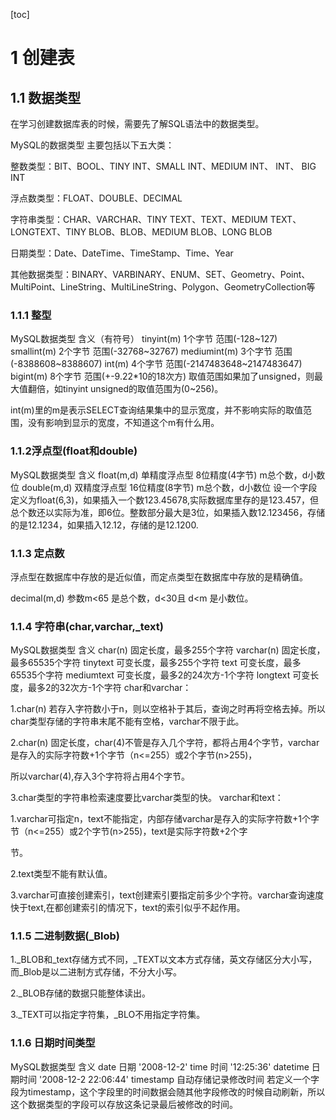 [toc]
# 1 创建表
## 1.1 数据类型
在学习创建数据库表的时候，需要先了解SQL语法中的数据类型。

MySQL的数据类型
主要包括以下五大类：

整数类型：BIT、BOOL、TINY INT、SMALL INT、MEDIUM INT、 INT、 BIG INT

浮点数类型：FLOAT、DOUBLE、DECIMAL

字符串类型：CHAR、VARCHAR、TINY TEXT、TEXT、MEDIUM TEXT、LONGTEXT、TINY BLOB、BLOB、MEDIUM BLOB、LONG BLOB

日期类型：Date、DateTime、TimeStamp、Time、Year

其他数据类型：BINARY、VARBINARY、ENUM、SET、Geometry、Point、MultiPoint、LineString、MultiLineString、Polygon、GeometryCollection等

 

### 1.1.1 整型

MySQL数据类型	含义（有符号）
tinyint(m)	1个字节  范围(-128~127)
smallint(m)	2个字节  范围(-32768~32767)
mediumint(m)	3个字节  范围(-8388608~8388607)
int(m)	4个字节  范围(-2147483648~2147483647)
bigint(m)	8个字节  范围(+-9.22*10的18次方)
取值范围如果加了unsigned，则最大值翻倍，如tinyint unsigned的取值范围为(0~256)。

 int(m)里的m是表示SELECT查询结果集中的显示宽度，并不影响实际的取值范围，没有影响到显示的宽度，不知道这个m有什么用。

 

### 1.1.2浮点型(float和double)

MySQL数据类型	含义
float(m,d)	单精度浮点型    8位精度(4字节)     m总个数，d小数位
double(m,d)	双精度浮点型    16位精度(8字节)    m总个数，d小数位
设一个字段定义为float(6,3)，如果插入一个数123.45678,实际数据库里存的是123.457，但总个数还以实际为准，即6位。整数部分最大是3位，如果插入数12.123456，存储的是12.1234，如果插入12.12，存储的是12.1200.

 

### 1.1.3 定点数

浮点型在数据库中存放的是近似值，而定点类型在数据库中存放的是精确值。 

decimal(m,d) 参数m<65 是总个数，d<30且 d<m 是小数位。

 

### 1.1.4 字符串(char,varchar,_text)

MySQL数据类型	含义
char(n)	固定长度，最多255个字符
varchar(n)	固定长度，最多65535个字符
tinytext	可变长度，最多255个字符
text	可变长度，最多65535个字符
mediumtext	可变长度，最多2的24次方-1个字符
longtext	可变长度，最多2的32次方-1个字符
char和varchar：

1.char(n) 若存入字符数小于n，则以空格补于其后，查询之时再将空格去掉。所以char类型存储的字符串末尾不能有空格，varchar不限于此。 

2.char(n) 固定长度，char(4)不管是存入几个字符，都将占用4个字节，varchar是存入的实际字符数+1个字节（n<=255）或2个字节(n>255)，

所以varchar(4),存入3个字符将占用4个字节。 


3.char类型的字符串检索速度要比varchar类型的快。
varchar和text： 

1.varchar可指定n，text不能指定，内部存储varchar是存入的实际字符数+1个字节（n<=255）或2个字节(n>255)，text是实际字符数+2个字

节。 

2.text类型不能有默认值。 

3.varchar可直接创建索引，text创建索引要指定前多少个字符。varchar查询速度快于text,在都创建索引的情况下，text的索引似乎不起作用。

 

### 1.1.5 二进制数据(_Blob)

1._BLOB和_text存储方式不同，_TEXT以文本方式存储，英文存储区分大小写，而_Blob是以二进制方式存储，不分大小写。

2._BLOB存储的数据只能整体读出。 

3._TEXT可以指定字符集，_BLO不用指定字符集。

 

### 1.1.6 日期时间类型

MySQL数据类型	含义
date	日期 '2008-12-2'
time	时间 '12:25:36'
datetime	日期时间 '2008-12-2 22:06:44'
timestamp	自动存储记录修改时间
若定义一个字段为timestamp，这个字段里的时间数据会随其他字段修改的时候自动刷新，所以这个数据类型的字段可以存放这条记录最后被修改的时间。
